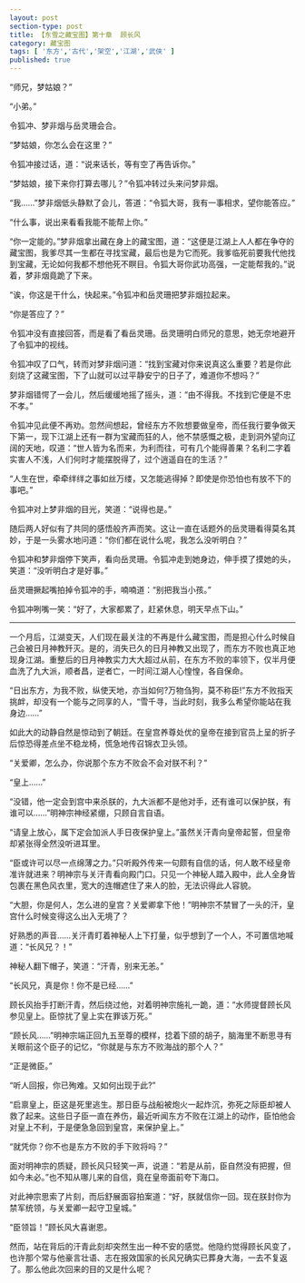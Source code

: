 ```yaml
---
layout: post
section-type: post
title: 【东雪之藏宝图】第十章  顾长风
category: 藏宝图
tags: [ '东方','古代','架空','江湖','武侠' ]
published: true
---
```

“师兄，梦姑娘？”

“小弟。”

令狐冲、梦非烟与岳灵珊会合。

“梦姑娘，你怎么会在这里？”

令狐冲接过话，道：“说来话长，等有空了再告诉你。”

“梦姑娘，接下来你打算去哪儿？”令狐冲转过头来问梦非烟。

“我……”梦非烟低头静默了会儿，答道：“令狐大哥，我有一事相求，望你能答应。”

“什么事，说出来看看我能不能帮上你。”

“你一定能的。”梦非烟拿出藏在身上的藏宝图，道：“这便是江湖上人人都在争夺的藏宝图，我爹尽其一生都在寻找宝藏，最后也是为它而死。我爹临死前要我代他找到宝藏，无论如何我都不想他死不瞑目。令狐大哥你武功高强，一定能帮我的。”说着，梦非烟竟跪了下来。

“诶，你这是干什么，快起来。”令狐冲和岳灵珊把梦非烟拉起来。

“你是答应了？”

令狐冲没有直接回答，而是看了看岳灵珊。岳灵珊明白师兄的意思，她无奈地避开了令狐冲的视线。

令狐冲叹了口气，转而对梦非烟问道：“找到宝藏对你来说真这么重要？若是你此刻烧了这藏宝图，下了山就可以过平静安宁的日子了，难道你不想吗？”

梦非烟错愕了一会儿，然后缓缓地摇了摇头，道：“由不得我。不找到它便是不忠不孝。”

令狐冲见此便不再劝。忽然间想起，曾经东方不败想要做皇帝，而任我行要争做天下第一，现下江湖上还有一群为宝藏而狂的人，他不禁感慨之极，走到洞外望向辽阔的天地，叹道：“世人皆为名而来，为利而往，可有几个能得善果？名利二字着实害人不浅，人们何时才能摆脱得了，过个逍遥自在的生活？”

“人生在世，牵牵绊绊之事如丝万缕，又怎能逃得掉？即使是你恐怕也有放不下的事吧。”

令狐冲对上梦非烟的目光，笑道：“说得也是。”

随后两人好似有了共同的感悟般齐声而笑。这让一直在话题外的岳灵珊看得莫名其妙，于是一头雾水地问道：“你们都在说什么呢，我怎么没听明白？”

令狐冲和梦非烟停下笑声，看向岳灵珊。令狐冲走到她身边，伸手摸了摸她的头，笑道：“没听明白才是好事。”

岳灵珊撅起嘴拍掉令狐冲的手，喃喃道：“别把我当小孩。”

令狐冲咧嘴一笑：“好了，大家都累了，赶紧休息，明天早点下山。”
****

一个月后，江湖变天，人们现在最关注的不再是什么藏宝图，而是担心什么时候自己会被日月神教歼灭。是的，消失已久的日月神教又出现了，而东方不败也真正地现身江湖。重整后的日月神教实力大大超过从前，在东方不败的率领下，仅半月便血洗了九大派，顺者昌，逆者亡，一时间江湖人心惶惶，各自保命。

“日出东方，为我不败，纵使天地，亦当如何?万物刍狗，莫不称臣!”东方不败指天挑衅，却没有一个能与之同享的人，“雪千寻，当此时刻，我多么希望你能站在我身边……”

如此大的动静自然是惊动到了朝廷。在皇宫养尊处优的皇帝在接到官员上呈的折子后惊恐得差点坐不稳龙椅，慌急地传召锦衣卫头领。

“关爱卿，怎么办，你说那个东方不败会不会对朕不利？”

“皇上……”

“没错，他一定会到宫中来杀朕的，九大派都不是他对手，还有谁可以保护朕，有谁可以……”明神宗神经紧绷，只顾自言自语。

“请皇上放心，属下定会加派人手日夜保护皇上。”虽然关汗青向皇帝起誓，但皇帝却紧张得全然没听进耳里。

“臣或许可以尽一点绵薄之力。”只听殿外传来一句颇有自信的话，何人敢不经皇帝准许就进来？明神宗与关汗青看向殿门口。只见一个神秘人踏入殿中，此人全身皆包裹在黑色风衣里，宽大的连帽遮住了来人的脸，无法识得此人容貌。

“大胆，你是何人，怎么进的皇宫？关爱卿拿下他！”明神宗不禁冒了一头的汗，皇宫什么时候变得这么出入无境了？

好熟悉的声音……关汗青盯着神秘人上下打量，似乎想到了一个人，不可置信地喊道：“长风兄？！”

神秘人翻下帽子，笑道：“汗青，别来无恙。”

“长风兄，真是你！你不是已经……”

顾长风抬手打断汗青，然后绕过他，对着明神宗施礼一跪，道：“水师提督顾长风参见皇上。臣惊扰了皇上实在罪该万死。”

“顾长风……”明神宗端正回九五至尊的模样，捻着下颌的胡子，脑海里不断思寻有关眼前这个臣子的记忆，“你就是与东方不败海战的那个人？”

“正是微臣。”

“听人回报，你已殉难。又如何出现于此?”

“启禀皇上，臣这是死里逃生。那日臣与战船被炮火一起炸沉，弥死之际臣却被人救了起来。这些日子臣一直在养伤，最近听闻东方不败在江湖上的动作，臣怕他会对皇上不利，于是便急急回到皇宫，来保护皇上。”

“就凭你？你不也是东方不败的手下败将吗？”

面对明神宗的质疑，顾长风只轻笑一声，说道：“若是从前，臣自然没有把握，但如今未必。”也不知从哪儿来的自信，竟在皇帝面前夸下海口。

对此神宗思索了片刻，而后舒展面容拍案道：“好，朕就信你一回。现在朕封你为禁军统领，与关爱卿一起守卫皇城。”

“臣领旨！”顾长风大喜谢恩。

然而，站在背后的汗青此刻却突然生出一种不安的感觉。他隐约觉得顾长风变了，也许那个常与他豪言壮语、志在报效国家的长风兄确实已葬身大海，一去不复返了。那么他此次回来的目的又是什么呢？
